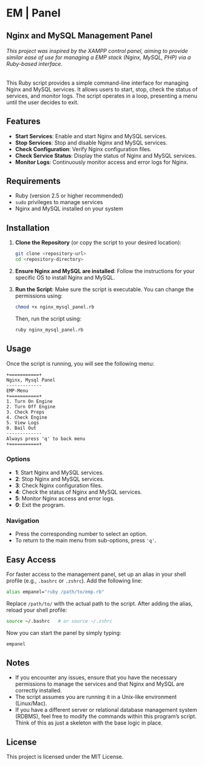# EM | Panel
## Nginx and MySQL Management Panel

###### This project was inspired by the XAMPP control panel, aiming to provide similar ease of use for managing a EMP stack (Nginx, MySQL, PHP) via a Ruby-based interface.

This Ruby script provides a simple command-line interface for managing Nginx and MySQL services. It allows users to start, stop, check the status of services, and monitor logs. The script operates in a loop, presenting a menu until the user decides to exit.

## Features

- **Start Services**: Enable and start Nginx and MySQL services.
- **Stop Services**: Stop and disable Nginx and MySQL services.
- **Check Configuration**: Verify Nginx configuration files.
- **Check Service Status**: Display the status of Nginx and MySQL services.
- **Monitor Logs**: Continuously monitor access and error logs for Nginx.

## Requirements

- Ruby (version 2.5 or higher recommended)
- `sudo` privileges to manage services
- Nginx and MySQL installed on your system

## Installation

1. **Clone the Repository** (or copy the script to your desired location):
   ```bash
   git clone <repository-url>
   cd <repository-directory>
   ```

2. **Ensure Nginx and MySQL are installed**:
   Follow the instructions for your specific OS to install Nginx and MySQL.

3. **Run the Script**:
   Make sure the script is executable. You can change the permissions using:
   ```bash
   chmod +x nginx_mysql_panel.rb
   ```

   Then, run the script using:
   ```bash
   ruby nginx_mysql_panel.rb
   ```

## Usage

Once the script is running, you will see the following menu:

```
+===========+
Nginx, Mysql Panel
-------------
EMP-Menu
+===========+
1. Turn On Engine
2. Turn Off Engine
3. Check Preps
4. Check Engine
5. View Logs
0. Bail Out
-------------
Always press 'q' to back menu
+===========+
```

### Options

- **1**: Start Nginx and MySQL services.
- **2**: Stop Nginx and MySQL services.
- **3**: Check Nginx configuration files.
- **4**: Check the status of Nginx and MySQL services.
- **5**: Monitor Nginx access and error logs.
- **0**: Exit the program.

### Navigation

- Press the corresponding number to select an option.
- To return to the main menu from sub-options, press `'q'`.

## Easy Access

For faster access to the management panel, set up an alias in your shell profile (e.g., `.bashrc` or `.zshrc`). Add the following line:

```bash
alias empanel="ruby /path/to/emp.rb"
```

Replace `/path/to/` with the actual path to the script. After adding the alias, reload your shell profile:

```bash
source ~/.bashrc   # or source ~/.zshrc
```

Now you can start the panel by simply typing:

```bash
empanel
```

## Notes

- If you encounter any issues, ensure that you have the necessary permissions to manage the services and that Nginx and MySQL are correctly installed.
- The script assumes you are running it in a Unix-like environment (Linux/Mac).
- If you have a different server or relational database management system (RDBMS), feel free to modify the commands within this program’s script. Think of this as just a skeleton with the base logic in place.

## License

This project is licensed under the MIT License.
